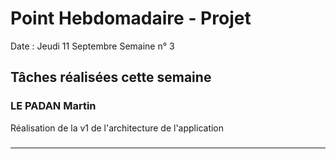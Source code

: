 # Point Hebdomadaire - Projet

Date : Jeudi 11 Septembre
Semaine n° 3

## Tâches réalisées cette semaine

### LE PADAN Martin
Réalisation de la v1 de l'architecture de l'application

### 

---